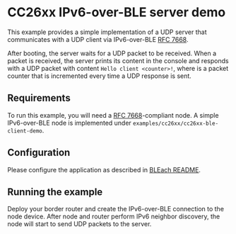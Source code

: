 # CC26xx IPv6-over-BLE server demo

This example provides a simple implementation of a UDP server that communicates
with a UDP client via IPv6-over-BLE [RFC 7668](https://tools.ietf.org/html/rfc7668).

After booting, the server waits for a UDP packet to be received.
When a packet is received, the server prints its content in the console and responds with
a UDP packet with content `Hello client <counter>!`, where <counter> is a packet counter that
is incremented every time a UDP response is sent.

## Requirements
To run this example, you will need a [RFC 7668](https://tools.ietf.org/html/rfc7668)-compliant node.
A simple IPv6-over-BLE node is implemented under `examples/cc26xx/cc26xx-ble-client-demo`.

## Configuration
Please configure the application as described in [BLEach README](../../../cpu/cc26xx-cc13xx/net/README.md).


## Running the example
Deploy your border router and create the IPv6-over-BLE connection to the node device.
After node and router perform IPv6 neighbor discovery, the node will start to send UDP packets to the server.
